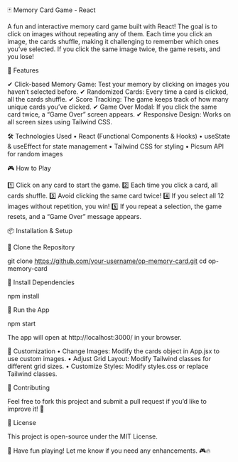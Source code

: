 🃏 Memory Card Game - React

A fun and interactive memory card game built with React! The goal is to click on images without repeating any of them. Each time you click an image, the cards shuffle, making it challenging to remember which ones you’ve selected. If you click the same image twice, the game resets, and you lose!

🚀 Features

✔ Click-based Memory Game: Test your memory by clicking on images you haven’t selected before.
✔ Randomized Cards: Every time a card is clicked, all the cards shuffle.
✔ Score Tracking: The game keeps track of how many unique cards you’ve clicked.
✔ Game Over Modal: If you click the same card twice, a “Game Over” screen appears.
✔ Responsive Design: Works on all screen sizes using Tailwind CSS.

🛠 Technologies Used
	•	React (Functional Components & Hooks)
	•	useState & useEffect for state management
	•	Tailwind CSS for styling
	•	Picsum API for random images

🎮 How to Play

1️⃣ Click on any card to start the game.
2️⃣ Each time you click a card, all cards shuffle.
3️⃣ Avoid clicking the same card twice!
4️⃣ If you select all 12 images without repetition, you win!
5️⃣ If you repeat a selection, the game resets, and a “Game Over” message appears.

📦 Installation & Setup

🔹 Clone the Repository

git clone https://github.com/your-username/op-memory-card.git
cd op-memory-card

🔹 Install Dependencies

npm install

🔹 Run the App

npm start

The app will open at http://localhost:3000/ in your browser.


🎨 Customization
	•	Change Images: Modify the cards object in App.jsx to use custom images.
	•	Adjust Grid Layout: Modify Tailwind classes for different grid sizes.
	•	Customize Styles: Modify styles.css or replace Tailwind classes.

🤝 Contributing

Feel free to fork this project and submit a pull request if you’d like to improve it! 🎉

📜 License

This project is open-source under the MIT License.

🚀 Have fun playing! Let me know if you need any enhancements. 🎮🔥